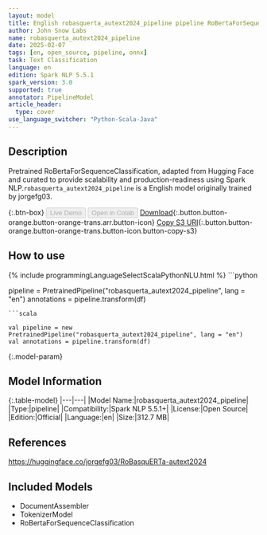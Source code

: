 ```yaml
---
layout: model
title: English robasquerta_autext2024_pipeline pipeline RoBertaForSequenceClassification from jorgefg03
author: John Snow Labs
name: robasquerta_autext2024_pipeline
date: 2025-02-07
tags: [en, open_source, pipeline, onnx]
task: Text Classification
language: en
edition: Spark NLP 5.5.1
spark_version: 3.0
supported: true
annotator: PipelineModel
article_header:
  type: cover
use_language_switcher: "Python-Scala-Java"
---
```


## Description

Pretrained RoBertaForSequenceClassification, adapted from Hugging Face and curated to provide scalability and production-readiness using Spark NLP.`robasquerta_autext2024_pipeline` is a English model originally trained by jorgefg03.

{:.btn-box}
<button class="button button-orange" disabled>Live Demo</button>
<button class="button button-orange" disabled>Open in Colab</button>
[Download](https://s3.amazonaws.com/auxdata.johnsnowlabs.com/public/models/robasquerta_autext2024_pipeline_en_5.5.1_3.0_1738942424723.zip){:.button.button-orange.button-orange-trans.arr.button-icon}
[Copy S3 URI](s3://auxdata.johnsnowlabs.com/public/models/robasquerta_autext2024_pipeline_en_5.5.1_3.0_1738942424723.zip){:.button.button-orange.button-orange-trans.button-icon.button-copy-s3}

## How to use



<div class="tabs-box" markdown="1">
{% include programmingLanguageSelectScalaPythonNLU.html %}
```python

pipeline = PretrainedPipeline("robasquerta_autext2024_pipeline", lang = "en")
annotations =  pipeline.transform(df)   

```
```scala

val pipeline = new PretrainedPipeline("robasquerta_autext2024_pipeline", lang = "en")
val annotations = pipeline.transform(df)

```
</div>

{:.model-param}
## Model Information

{:.table-model}
|---|---|
|Model Name:|robasquerta_autext2024_pipeline|
|Type:|pipeline|
|Compatibility:|Spark NLP 5.5.1+|
|License:|Open Source|
|Edition:|Official|
|Language:|en|
|Size:|312.7 MB|

## References

https://huggingface.co/jorgefg03/RoBasquERTa-autext2024

## Included Models

- DocumentAssembler
- TokenizerModel
- RoBertaForSequenceClassification